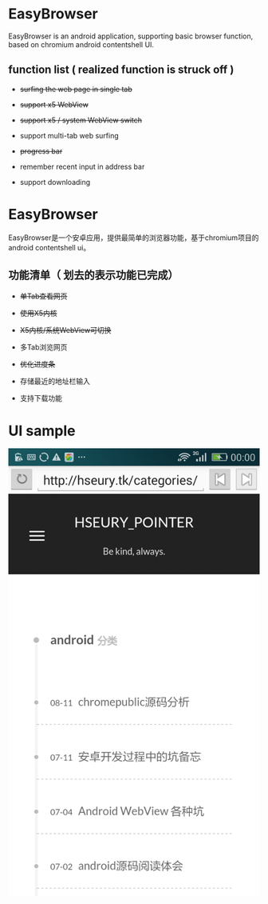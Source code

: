 # EasyBrowser
EasyBrowser is an android application, supporting basic browser function, based on chromium android contentshell UI.

## function list ( realized function is struck off )

- ~~surfing the web page in single tab~~

- ~~support x5 WebView~~

- ~~support x5 / system WebView switch~~

- support multi-tab web surfing

- ~~progress bar~~

- remember recent input in address bar

- support downloading

# EasyBrowser
EasyBrowser是一个安卓应用，提供最简单的浏览器功能，基于chromium项目的android contentshell ui。

## 功能清单（ 划去的表示功能已完成）

- ~~单Tab查看网页~~

- ~~使用X5内核~~

- ~~X5内核/系统WebView可切换~~

- 多Tab浏览网页

- ~~优化进度条~~

- 存储最近的地址栏输入

- 支持下载功能

# UI sample
![EasyBrowserScreenUI](./img/EasyBrowser.png)